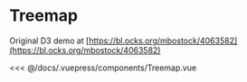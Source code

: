 # Treemap

Original D3 demo at [https://bl.ocks.org/mbostock/4063582](https://bl.ocks.org/mbostock/4063582)

<treemap/>

<<< @/docs/.vuepress/components/Treemap.vue